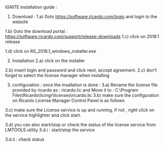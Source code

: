 IGNITE installation guide : 
1)	Download : 
1.a) Goto https://software.ricardo.com/login and login to the website 
 
1.b) Goto the download portal : 
https://software.ricardo.com/support/release-downloads
1.c) click on 2018.1 release 
 

1.d) click on RS_2018.1_windows_installer.exe
 
2)	Installation 
2.a) click on the installer
 
2.b) insert login and password and click next, accept agreement.
2.c) don’t forget to select the license manager when installing 
 
3)	configuration : once the insallation is done :
3.a) Rename the license file provided by ricardo as : ricardo.lic and Move it to : 
C:\Program Files\Ricardo\licmgr\licenses\ricardo.lic 
3.b) make sure the configuration on Ricardo License Manager Control Panel is as follows 
 
3.c) make sure the License service is up and running, if not , right click on the service highlighter and click start.
 
3.d) you can also start/stop or check the status of the license service from LMTOOLS utility 
3.d.i : start/stop the service 
 
3.d.ii : check status 
 
